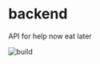# backend
API for help now eat later

![build](https://github.com/Kode-Collektiv/backend/workflows/build/badge.svg?branch=master)

